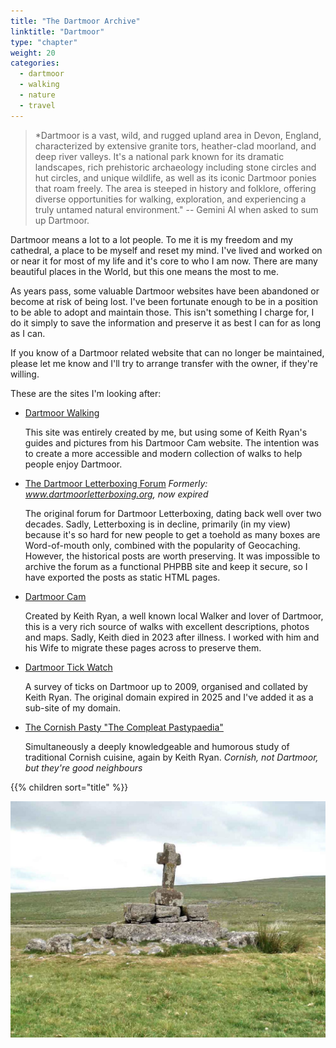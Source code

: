 ```yaml
---
title: "The Dartmoor Archive"
linktitle: "Dartmoor"
type: "chapter"
weight: 20
categories:
  - dartmoor
  - walking 
  - nature
  - travel
---
```


> *Dartmoor is a vast, wild, and rugged upland area in Devon, England, characterized by extensive granite tors, heather-clad moorland, and deep river valleys. It's a national park known for its dramatic landscapes, rich prehistoric archaeology including stone circles and hut circles, and unique wildlife, as well as its iconic Dartmoor ponies that roam freely. The area is steeped in history and folklore, offering diverse opportunities for walking, exploration, and experiencing a truly untamed natural environment." -- Gemini AI when asked to sum up Dartmoor. 

Dartmoor means a lot to a lot people. To me it is my freedom and my cathedral, a place to be myself and reset my mind. I've lived and worked on or near it for most of my life and it's core to who I am now. There are many beautiful places in the World, but this one means the most to me.

As years pass, some valuable Dartmoor websites have been abandoned or become at risk of being lost. I've been fortunate enough to be in a position to be able to adopt and maintain those. This isn't something I charge for, I do it simply to save the information and preserve it as best I can for as long as I can.

If you know of a Dartmoor related website that can no longer be maintained, please let me know and I'll try to arrange transfer with the owner, if they're willing.

These are the sites I'm looking after:

* [Dartmoor Walking](https://dartmoorwalking.org/)

    This site was entirely created by me, but using some of Keith Ryan's guides and pictures from his Dartmoor Cam website. The intention was to create a more accessible and modern collection of walks to help people enjoy Dartmoor.

* [The Dartmoor Letterboxing Forum](https://dartmoorletterboxing.digdilem.org/)
    *Formerly: www.dartmoorletterboxing.org, now expired*

    The original forum for Dartmoor Letterboxing, dating back well over two decades. Sadly, Letterboxing is in decline, primarily (in my view) because it's so hard for new people to get a toehold as many boxes are Word-of-mouth only, combined with the popularity of Geocaching.
    However, the historical posts are worth preserving. It was impossible to archive the forum as a functional PHPBB site and keep it secure, so I have exported the posts as static HTML pages. 

* [Dartmoor Cam](https://dartmoorcam.co.uk/)

    Created by Keith Ryan, a well known local Walker and lover of Dartmoor, this is a very rich source of walks with excellent descriptions, photos and maps.
    Sadly, Keith died in 2023 after illness. I worked with him and his Wife to migrate these pages across to preserve them.

* [Dartmoor Tick Watch](https://dartmoorticks.digdilem.org)

    A survey of ticks on Dartmoor up to 2009, organised and collated by Keith Ryan.
    The original domain expired in 2025 and I've added it as a sub-site of my domain.

* [The Cornish Pasty "The Compleat Pastypaedia"](https://cornishpasties.org.uk/)

    Simultaneously a deeply knowledgeable and humorous study of traditional Cornish cuisine, again by Keith Ryan. 
    *Cornish, not Dartmoor, but they're good neighbours*


{{% children sort="title" %}}

![Childe's Tomb, Foxtor Mire](1.jpg)

